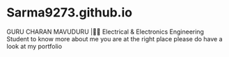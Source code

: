 # Sarma9273.github.io
GURU CHARAN MAVUDURU |👨‍🎓 Electrical &amp; Electronics Engineering Student to know more about me you are at the right place please do have a look at my portfolio
